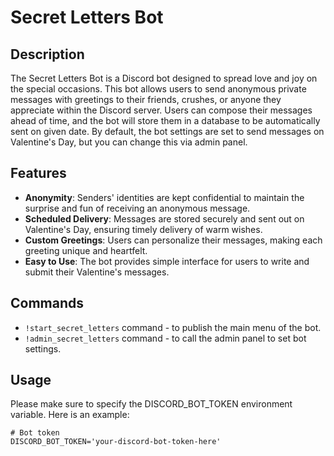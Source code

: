 # Secret Letters Bot

## Description

The Secret Letters Bot is a Discord bot designed to spread love and joy on the special occasions. This bot allows 
users to send anonymous private messages with greetings to their friends, crushes, or anyone they appreciate within 
the Discord server. Users can compose their messages ahead of time, and the bot will store them in a database to be 
automatically sent on given date.
By default, the bot settings are set to send messages on Valentine's Day, but you can change this via admin panel. 

## Features

- **Anonymity**: Senders' identities are kept confidential to maintain the surprise and fun of receiving an anonymous message.
- **Scheduled Delivery**: Messages are stored securely and sent out on Valentine's Day, ensuring timely delivery of warm wishes.
- **Custom Greetings**: Users can personalize their messages, making each greeting unique and heartfelt.
- **Easy to Use**: The bot provides simple interface for users to write and submit their Valentine's messages.

## Commands

- `!start_secret_letters` command - to publish the main menu of the bot.
- `!admin_secret_letters` command - to call the admin panel to set bot settings.

## Usage

Please make sure to specify the DISCORD_BOT_TOKEN environment variable.
Here is an example:
```
# Bot token
DISCORD_BOT_TOKEN='your-discord-bot-token-here'
```